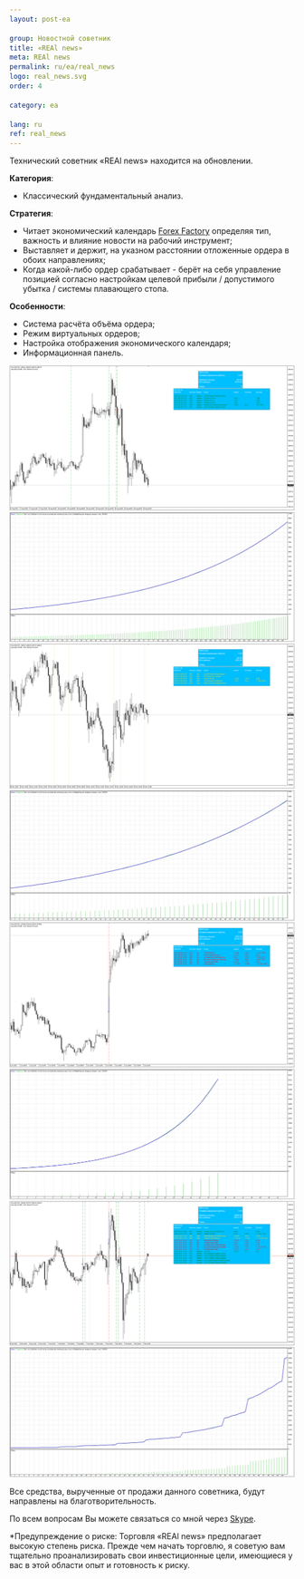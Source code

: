 ```yaml
---
layout: post-ea

group: Новостной советник
title: «REAl news»
meta: REAl news
permalink: ru/ea/real_news
logo: real_news.svg
order: 4

category: ea

lang: ru
ref: real_news
---
```


Технический советник «REAl news» находится на обновлении.


**Категория**:
  - Классический фундаментальный анализ.

**Стратегия**:
  - Читает экономический календарь <a href="https://www.forexfactory.com" target="_blank">Forex Factory</a> определяя тип, важность и влияние новости на рабочий инструмент;
  - Выставляет и держит, на указном расстоянии отложенные ордера в обоих направлениях;
  - Когда какой-либо ордер срабатывает - берёт на себя управление позицией согласно настройкам целевой прибыли / допустимого убытка / системы плавающего стопа.

**Особенности**:
  - Система расчёта объёма ордера;
  - Режим виртуальных ордеров;
  - Настройка отображения экономического календаря;
  - Информационная панель.


<a data-fancybox="gallery" href="/img/ea/ru/1. RUS - XAUUSD (Medium news).png"><img src="/img/ea/ru/1. RUS - XAUUSD (Medium news).png" alt=""></a>
<a data-fancybox="gallery" href="/img/ea/ru/1. RUS - XAUUSD (Medium chart).png"><img src="/img/ea/ru/1. RUS - XAUUSD (Medium chart).png" alt=""></a>
<a data-fancybox="gallery" href="/img/ea/ru/2. RUS - XAUUSD (High news).png"><img src="/img/ea/ru/2. RUS - XAUUSD (High news).png" alt=""></a>
<a data-fancybox="gallery" href="/img/ea/ru/2. RUS - XAUUSD (High chart).png"><img src="/img/ea/ru/2. RUS - XAUUSD (High chart).png" alt=""></a>
<a data-fancybox="gallery" href="/img/ea/ru/3. RUS - XAUUSD (NFP news).png"><img src="/img/ea/ru/3. RUS - XAUUSD (NFP news).png" alt=""></a>
<a data-fancybox="gallery" href="/img/ea/ru/3. RUS - XAUUSD (NFP chart).png"><img src="/img/ea/ru/3. RUS - XAUUSD (NFP chart).png" alt=""></a>
<a data-fancybox="gallery" href="/img/ea/ru/4. RUS - XAUUSD (All news).png"><img src="/img/ea/ru/4. RUS - XAUUSD (All news).png" alt=""></a>
<a data-fancybox="gallery" href="/img/ea/ru/4. RUS - XAUUSD (All chart).png"><img src="/img/ea/ru/4. RUS - XAUUSD (All chart).png" alt=""></a>


<!-- Работу советника «REAl news» можно увидеть на видео.

<iframe width="560" height="315" src="https://www.youtube.com/embed/eoHqHGPLqW0" frameborder="0" allowfullscreen></iframe> -->

Все средства, вырученные от продажи данного советника, будут направлены на благотворительность.

По всем вопросам Вы можете связаться со мной через <a href="skype:chutkoy89?chat" target="_blank">Skype</a>.

*Предупреждение о риске: Торговля «REAl news» предполагает высокую степень риска. Прежде чем начать торговлю, я советую вам тщательно проанализировать свои инвестиционные цели, имеющиеся у вас в этой области опыт и готовность к риску.
